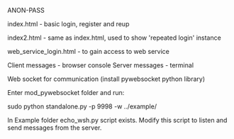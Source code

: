 ANON-PASS

index.html - basic login, register and reup

index2.html - same as index.html, used to show 'repeated login' instance

web_service_login.html - to gain access to web service

Client messages - browser console
Server messages - terminal

Web socket for communication (install pywebsocket python library)

Enter mod_pywebsocket folder and run:

sudo python standalone.py -p 9998 -w ../example/

In Example folder echo_wsh.py script exists.
Modify this script to listen and send messages from the server.
